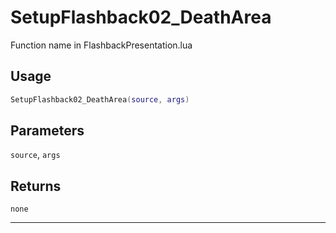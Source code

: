 # SetupFlashback02_DeathArea
Function name in FlashbackPresentation.lua
## Usage
```lua
SetupFlashback02_DeathArea(source, args)
```
## Parameters
`source`, `args`
## Returns
`none`

---
